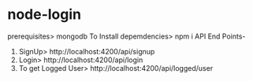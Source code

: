 #                             node-login
prerequisites> mongodb
To Install depemdencies> npm i
API End Points- 
1. SignUp> http://localhost:4200/api/signup
2. Login> http://localhost:4200/api/login
3. To get Logged User> http://localhost:4200/api/logged/user
                    
